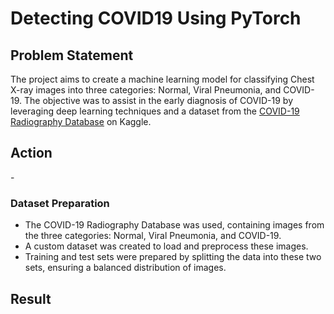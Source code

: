 # Detecting COVID19 Using PyTorch 

## Problem Statement 
The project aims to create a machine learning model for classifying Chest X-ray images into three categories: Normal, Viral Pneumonia, and COVID-19. The objective was to assist in the early diagnosis of COVID-19 by leveraging deep learning techniques and a dataset from the [COVID-19 Radiography Database](https://www.kaggle.com/datasets/tawsifurrahman/covid19-radiography-database) on Kaggle.


## Action 
-<h3>Dataset Preparation</h3>
  - The COVID-19 Radiography Database was used, containing images from the three categories: Normal, Viral Pneumonia, and COVID-19. 
  - A custom dataset was created to load and preprocess these images.
  - Training and test sets were prepared by splitting the data into these two sets, ensuring a balanced distribution of images.


## Result


